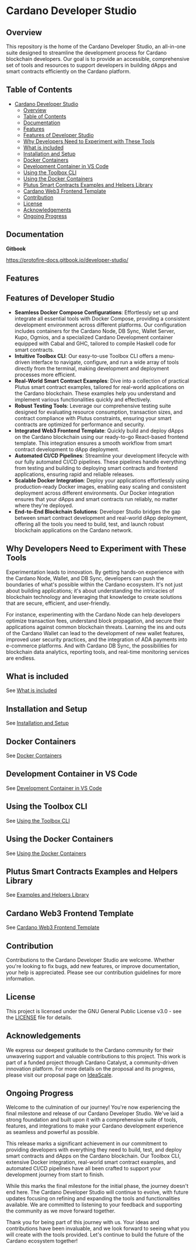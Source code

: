 # Cardano Developer Studio

## Overview

This repository is the home of the Cardano Developer Studio, an all-in-one suite
designed to streamline the development process for Cardano blockchain
developers. Our goal is to provide an accessible, comprehensive set of tools and
resources to support developers in building dApps and smart contracts
efficiently on the Cardano platform.

## Table of Contents

- [Cardano Developer Studio](#cardano-developer-studio)
  - [Overview](#overview)
  - [Table of Contents](#table-of-contents)
  - [Documentation](#documentation)
  - [Features](#features)
  - [Features of Developer Studio](#features-of-developer-studio)
  - [Why Developers Need to Experiment with These Tools](#why-developers-need-to-experiment-with-these-tools)
  - [What is included](#what-is-included)
  - [Installation and Setup](#installation-and-setup)
  - [Docker Containers](#docker-containers)
  - [Development Container in VS Code](#development-container-in-vs-code)
  - [Using the Toolbox CLI](#using-the-toolbox-cli)
  - [Using the Docker Containers](#using-the-docker-containers)
  - [Plutus Smart Contracts Examples and Helpers Library](#plutus-smart-contracts-examples-and-helpers-library)
  - [Cardano Web3 Frontend Template](#cardano-web3-frontend-template)
  - [Contribution](#contribution)
  - [License](#license)
  - [Acknowledgements](#acknowledgements)
  - [Ongoing Progress](#ongoing-progress)

## Documentation

**Gitbook**

https://protofire-docs.gitbook.io/developer-studio/

## Features

## Features of Developer Studio

- **Seamless Docker Compose Configurations**: Effortlessly set up and integrate all essential tools with Docker Compose, providing a consistent development environment across different platforms. Our configuration includes containers for the Cardano Node, DB Sync, Wallet Server, Kupo, Ogmios, and a specialized Cardano Development container equipped with Cabal and GHC, tailored to compile Haskell code for smart contracts.
- **Intuitive Toolbox CLI**: Our easy-to-use Toolbox CLI offers a menu-driven interface to navigate, configure, and run a wide array of tools directly from the terminal, making development and deployment processes more efficient.
- **Real-World Smart Contract Examples**: Dive into a collection of practical Plutus smart contract examples, tailored for real-world applications on the Cardano blockchain. These examples help you understand and implement various functionalities quickly and effectively.
- **Robust Testing Tools**: Leverage our comprehensive testing suite designed for evaluating resource consumption, transaction sizes, and contract compliance with Plutus constraints, ensuring your smart contracts are optimized for performance and security.
- **Integrated Web3 Frontend Template**: Quickly build and deploy dApps on the Cardano blockchain using our ready-to-go React-based frontend template. This integration ensures a smooth workflow from smart contract development to dApp deployment.
- **Automated CI/CD Pipelines**: Streamline your development lifecycle with our fully automated CI/CD pipelines. These pipelines handle everything from testing and building to deploying smart contracts and frontend applications, ensuring rapid and reliable releases.
- **Scalable Docker Integration**: Deploy your applications effortlessly using production-ready Docker images, enabling easy scaling and consistent deployment across different environments. Our Docker integration ensures that your dApps and smart contracts run reliably, no matter where they're deployed.
- **End-to-End Blockchain Solutions**: Developer Studio bridges the gap between smart contract development and real-world dApp deployment, offering all the tools you need to build, test, and launch robust blockchain applications on the Cardano network.

## Why Developers Need to Experiment with These Tools

Experimentation leads to innovation. By getting hands-on experience with the Cardano Node, Wallet, and DB Sync, developers can push the boundaries of what's possible within the Cardano ecosystem. It's not just about building applications; it's about understanding the intricacies of blockchain technology and leveraging that knowledge to create solutions that are secure, efficient, and user-friendly.

For instance, experimenting with the Cardano Node can help developers optimize transaction fees, understand block propagation, and secure their applications against common blockchain threats. Learning the ins and outs of the Cardano Wallet can lead to the development of new wallet features, improved user security practices, and the integration of ADA payments into e-commerce platforms. And with Cardano DB Sync, the possibilities for blockchain data analytics, reporting tools, and real-time monitoring services are endless.

## What is included

See [What is included](./docs/README_INCLUDED.md)

## Installation and Setup

See [Installation and Setup](./docs/README_INSTALLATION.md)

## Docker Containers

See [Docker Containers](./docs/README_DOCKER.md)

## Development Container in VS Code

See [Development Container in VS Code](./docs/README_VSCODE.md)

## Using the Toolbox CLI

See [Using the Toolbox CLI](./docs/README_SCRIPT.md)

## Using the Docker Containers

See [Using the Docker Containers](./docs/README_CONTAINERS.md)

## Plutus Smart Contracts Examples and Helpers Library

See [Examples and Helpers Library](./cardano-smart-contracts-examples/README.md)

## Cardano Web3 Frontend Template

See [Cardano Web3 Frontend Template](./cardano-web3-frontend-template/README.md)

## Contribution

Contributions to the Cardano Developer Studio are welcome. Whether you're
looking to fix bugs, add new features, or improve documentation, your help is
appreciated. Please see our contribution guidelines for more information.

## License

This project is licensed under the GNU General Public License v3.0 - see the
[LICENSE](LICENSE) file for details.

## Acknowledgements

We express our deepest gratitude to the Cardano community for their unwavering
support and valuable contributions to this project. This work is part of a
funded project through Cardano Catalyst, a community-driven innovation platform.
For more details on the proposal and its progress, please visit our proposal
page on [IdeaScale](https://cardano.ideascale.com/c/idea/110047).

## Ongoing Progress

Welcome to the culmination of our journey! You're now experiencing the final milestone and release of our Cardano Developer Studio. We've laid a strong foundation and built upon it with a comprehensive suite of tools, features, and integrations to make your Cardano development experience as seamless and powerful as possible.

This release marks a significant achievement in our commitment to providing developers with everything they need to build, test, and deploy smart contracts and dApps on the Cardano blockchain. Our Toolbox CLI, extensive Docker integration, real-world smart contract examples, and automated CI/CD pipelines have all been crafted to support your development journey from start to finish.

While this marks the final milestone for the initial phase, the journey doesn't end here. The Cardano Developer Studio will continue to evolve, with future updates focusing on refining and expanding the tools and functionalities available. We are committed to listening to your feedback and supporting the community as we move forward together.

Thank you for being part of this journey with us. Your ideas and contributions have been invaluable, and we look forward to seeing what you will create with the tools provided. Let's continue to build the future of the Cardano ecosystem together!
